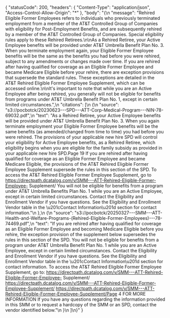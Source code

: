 {
    "statusCode": 200,
    "headers": {
        "Content-Type": "application/json",
        "Access-Control-Allow-Origin": "*"
    },
    "body": "{\n  \"message\": \"Rehired Eligible Former Employees refers to individuals who previously terminated employment from a member of the AT&T Controlled Group of Companies with eligibility for Post-Employment Benefits, and are subsequently rehired by a member of the AT&T Controlled Group of Companies. Special eligibility rules apply to these Rehired Retirees.\\n\\nAs a Rehired Retiree, your Active Employee benefits will be provided under AT&T Umbrella Benefit Plan No. 3. When you terminate employment again, your Eligible Former Employee benefits will be the same as the benefits you had before you were rehired, subject to any amendments or changes made over time. If you are rehired after having qualified for coverage as an Eligible Former Employee and became Medicare Eligible before your rehire, there are exception provisions that supersede the standard rules. These exceptions are detailed in the AT&T Rehired Eligible Former Employee Supplement, which can be accessed online.\\n\\nIt's important to note that while you are an Active Employee after being rehired, you generally will not be eligible for benefits from programs under AT&T Umbrella Benefit Plan No. 1, except in certain limited circumstances.\",\n  \"citations\": [\n    {\n      \"source\": \"s3://pocbotck/20230623---SPD---ATT-Corp-Medical-Program---NIN-78-69032.pdf\",\n      \"text\": \"As a Rehired Retiree, your Active Employee benefits will be provided under AT&T Umbrella Benefit Plan No. 3. When you again terminate employment your Eligible Former Employee benefits will be the same benefits (as amended/changed from time to time) you had before you were rehired.     The provisions of your applicable new hire SPD will control your eligibility for Active Employee benefits, as a Rehired Retiree, which eligibility begins when you are eligible for the family subsidy as provided in your applicable new hire SPD.Page 19     If you are rehired after having qualified for coverage as an Eligible Former Employee and became Medicare Eligible, the provisions of the AT&T Rehired Eligible Former Employee Supplement supersede the rules in this section of the SPD.      To access the AT&T Rehired Eligible Former Employee Supplement, go to      https://directpath.dcatalog.com/v/SMM---ATT-Rehired-Eligible-Former-Employee- Supplement/               You will not be eligible for benefits from a program under AT&T Umbrella Benefits Plan No. 1 while you are an Active Employee, except in certain limited circumstances.     Contact the Eligibility and Enrollment Vendor if you have questions. See the Eligibility and Enrollment Vendor table in the \\u201cContact Information\\u201d section for contact information.\"\n    },\n    {\n      \"source\": \"s3://pocbotck/20250327---SMM---ATT-Health-and-Welfare-Programs-(Rehired-Eligible-Former-Employees)---78-74469.pdf\",\n      \"text\": \"If you are rehired after having qualified for coverage as an Eligible Former Employee and becoming Medicare Eligible before you rehire, the exception provision of the supplement below supersedes the rules in this section of the SPD.     You will not be eligible for benefits from a program under AT&T Umbrella Benefit Plan No. 1 while you are an Active Employee, except in certain limited circumstances.     Contact the Eligibility and Enrollment Vendor if you have questions. See the Eligibility and Enrollment Vendor table in the \\u201cContact Information\\u201d section for contact information.      To access the AT&T Rehired Eligible Former Employee Supplement, go to:      https://directpath.dcatalog.com/v/SMM---ATT-Rehired-Eligible-Former-Employee- Supplement/                           https://directpath.dcatalog.com/v/SMM---ATT-Rehired-Eligible-Former-Employee-Supplement/         https://directpath.dcatalog.com/v/SMM---ATT-Rehired-Eligible-Former-Employee-Supplement/Page 4     FOR MORE INFORMATION If you have any questions regarding the information provided in this SMM or to request a hardcopy of the SMM or an SPD, contact the vendor identified below.\"\n    }\n  ]\n}"
}
